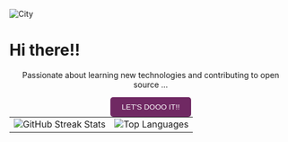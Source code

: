 ![City](https://i.giphy.com/media/v1.Y2lkPTc5MGI3NjExNmM2bWhhcm9iOW85Y2Fxb3BlMHExZ2dkcmRvajgwcDNocXVuOXdqYyZlcD12MV9pbnRlcm5hbF9naWZfYnlfaWQmY3Q9Zw/NKEt9elQ5cR68/giphy.gif)
# Hi there!!
<div style="text-align: center;">
  <p>Passionate about learning new technologies and contributing to open source ...</p>
  <button style="background-color: #702963; color: #FFFFFF; padding: 10px 20px; border: none; border-radius: 5px;">
    LET'S DOOO IT!!
  </button>
  <br>
  <table style="margin: 0 auto;">
    <tr>
      <td>
        <img src="https://github-readme-streak-stats.herokuapp.com/?user=niylii&theme=dark" alt="GitHub Streak Stats" />
      </td>
      <td>
        <img src="https://github-readme-stats.vercel.app/api/top-langs/?username=niylii&layout=compact&theme=dark" alt="Top Languages" />
      </td>
    </tr>
  </table>
</div>
